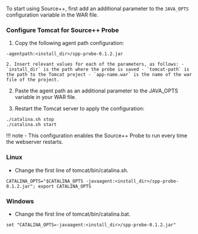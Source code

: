 To start using Source++, first add an additional parameter to the `JAVA_OPTS` configuration variable in the WAR file.

### Configure Tomcat for Source++ Probe

1. Copy the following agent path configuration:
```
-agentpath:<install_dir>/spp-probe-0.1.2.jar
```

    2. Insert relevant values for each of the parameters, as follows: - `install_dir` is the path where the probe is saved - `tomcat-path` is the path to the Tomcat project - `app-name.war` is the name of the war file of the project.

2. Paste the agent path as an additional parameter to the JAVA_OPTS variable in your WAR file.

3. Restart the Tomcat server to apply the configuration:
```
./catalina.sh stop
./catalina.sh start
```

!!! note
    - This configuration enables the Source++ Probe to run every time the webserver restarts.

### Linux

- Change the first line of tomcat/bin/catalina.sh.

```
CATALINA_OPTS="$CATALINA_OPTS -javaagent:<install_dir>/spp-probe-0.1.2.jar"; export CATALINA_OPTS
```

### Windows

- Change the first line of tomcat/bin/catalina.bat.

```
set "CATALINA_OPTS=-javaagent:<install_dir>/spp-probe-0.1.2.jar"
```
